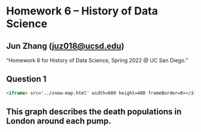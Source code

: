 # Homework 6 – History of Data Science
## Jun Zhang (juz018@ucsd.edu)
“Homework 6 for History of Data Science, Spring 2022 @ UC San Diego.”
## Question 1
```html
<iframe> src='../snow-map.html' width=600 height=400 frameBorder=0></iframe>
```
## This graph describes the death populations in London around each pump.
